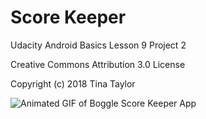 # Score Keeper

Udacity Android Basics Lesson 9 Project 2

Creative Commons Attribution 3.0 License

Copyright (c) 2018 Tina Taylor

![Animated GIF of Boggle Score Keeper App](https://user-images.githubusercontent.com/35104977/36874130-cb05dd22-1d78-11e8-8b8e-787a21c29309.gif "Animated GIF of Boggle Score Keeper App")
